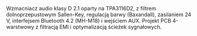 Wzmacniacz audio klasy D 2.1 oparty na TPA3116D2, z filtrem dolnoprzepustowym Sallen-Key, regulacją barwy (Baxandall), zasilaniem 24 V, interfejsem Bluetooth 4.2 (MH-M18) i wejściem AUX. Projekt PCB 4-warstwowy z filtracją EMI i optymalizacją ścieżek sygnałowych.
